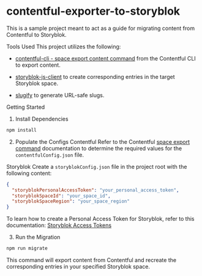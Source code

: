 # contentful-exporter-to-storyblok

This is a sample project meant to act as a guide for migrating content from Contentful to Storyblok.

Tools Used
This project utilizes the following:

- [contentful-cli - space export content command](https://github.com/contentful/contentful-cli/tree/main/docs/space/export) from the Contentful CLI to export content.

- [storyblok-js-client](https://github.com/storyblok/storyblok-js-client) to create corresponding entries in the target Storyblok space.

- [slugify](https://github.com/simov/slugify) to generate URL-safe slugs.

Getting Started

1. Install Dependencies

```bash
npm install
```

2. Populate the Configs
   Contentful
   Refer to the Contentful [space export command](https://github.com/contentful/contentful-cli/tree/main/docs/space/export) documentation to determine the required values for the `contentfulConfig.json` file.

Storyblok
Create a `storyblokConfig.json` file in the project root with the following content:

```json
{
  "storyblokPersonalAccessToken": "your_personal_access_token",
  "storyblokSpaceId": "your_space_id",
  "storyblokSpaceRegion": "your_space_region"
}
```

To learn how to create a Personal Access Token for Storyblok, refer to this documentation:
[Storyblok Access Tokens](https://www.storyblok.com/docs/concepts/access-tokens)

3. Run the Migration

```bash
npm run migrate
```

This command will export content from Contentful and recreate the corresponding entries in your specified Storyblok space.
